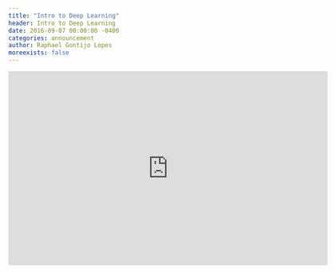 ```yaml
---
title: "Intro to Deep Learning"
header: Intro to Deep Learning
date: 2016-09-07 00:00:00 -0400
categories: announcement
author: Raphael Gontijo Lopes
moreexists: false
---
```

<!-- embedded slides should have width="640" height="389" -->
<div class="has-text-centered" style="width:100%;"><iframe src="https://docs.google.com/presentation/d/1caBfC4NjqHgj9iuHe3u4UwsmO8VCIA5VCNuIfp2fTVE/embed?start=false&loop=false&delayms=3000" frameborder="0" width="640" height="389" allowfullscreen="true" mozallowfullscreen="true" webkitallowfullscreen="true"></iframe></div>
